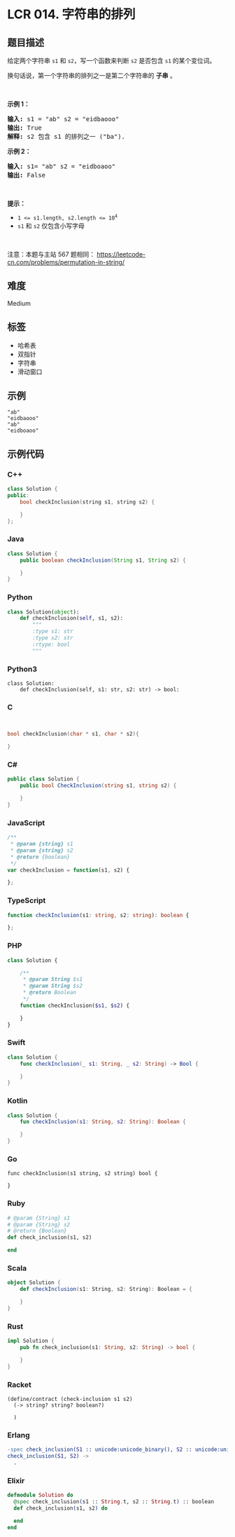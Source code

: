 # LCR 014. 字符串的排列

## 题目描述

<p>给定两个字符串&nbsp;<code>s1</code>&nbsp;和&nbsp;<code>s2</code>，写一个函数来判断 <code>s2</code> 是否包含 <code>s1</code><strong>&nbsp;</strong>的某个变位词。</p>

<p>换句话说，第一个字符串的排列之一是第二个字符串的 <strong>子串</strong> 。</p>

<p>&nbsp;</p>

<p><strong>示例 1：</strong></p>

<pre>
<strong>输入: </strong>s1 = &quot;ab&quot; s2 = &quot;eidbaooo&quot;
<strong>输出: </strong>True
<strong>解释:</strong> s2 包含 s1 的排列之一 (&quot;ba&quot;).
</pre>

<p><strong>示例 2：</strong></p>

<pre>
<strong>输入: </strong>s1= &quot;ab&quot; s2 = &quot;eidboaoo&quot;
<strong>输出:</strong> False
</pre>

<p>&nbsp;</p>

<p><strong>提示：</strong></p>

<ul>
	<li><code>1 &lt;= s1.length, s2.length &lt;= 10<sup>4</sup></code></li>
	<li><code>s1</code> 和 <code>s2</code> 仅包含小写字母</li>
</ul>

<p>&nbsp;</p>

<p><meta charset="UTF-8" />注意：本题与主站 567&nbsp;题相同：&nbsp;<a href="https://leetcode-cn.com/problems/permutation-in-string/">https://leetcode-cn.com/problems/permutation-in-string/</a></p>


## 难度

Medium

## 标签

- 哈希表
- 双指针
- 字符串
- 滑动窗口

## 示例

```
"ab"
"eidbaooo"
"ab"
"eidboaoo"
```

## 示例代码

### C++

```cpp
class Solution {
public:
    bool checkInclusion(string s1, string s2) {

    }
};
```

### Java

```java
class Solution {
    public boolean checkInclusion(String s1, String s2) {

    }
}
```

### Python

```python
class Solution(object):
    def checkInclusion(self, s1, s2):
        """
        :type s1: str
        :type s2: str
        :rtype: bool
        """
```

### Python3

```python3
class Solution:
    def checkInclusion(self, s1: str, s2: str) -> bool:
```

### C

```c


bool checkInclusion(char * s1, char * s2){

}
```

### C#

```csharp
public class Solution {
    public bool CheckInclusion(string s1, string s2) {

    }
}
```

### JavaScript

```javascript
/**
 * @param {string} s1
 * @param {string} s2
 * @return {boolean}
 */
var checkInclusion = function(s1, s2) {

};
```

### TypeScript

```typescript
function checkInclusion(s1: string, s2: string): boolean {

};
```

### PHP

```php
class Solution {

    /**
     * @param String $s1
     * @param String $s2
     * @return Boolean
     */
    function checkInclusion($s1, $s2) {

    }
}
```

### Swift

```swift
class Solution {
    func checkInclusion(_ s1: String, _ s2: String) -> Bool {

    }
}
```

### Kotlin

```kotlin
class Solution {
    fun checkInclusion(s1: String, s2: String): Boolean {

    }
}
```

### Go

```golang
func checkInclusion(s1 string, s2 string) bool {

}
```

### Ruby

```ruby
# @param {String} s1
# @param {String} s2
# @return {Boolean}
def check_inclusion(s1, s2)

end
```

### Scala

```scala
object Solution {
    def checkInclusion(s1: String, s2: String): Boolean = {

    }
}
```

### Rust

```rust
impl Solution {
    pub fn check_inclusion(s1: String, s2: String) -> bool {

    }
}
```

### Racket

```racket
(define/contract (check-inclusion s1 s2)
  (-> string? string? boolean?)

  )
```

### Erlang

```erlang
-spec check_inclusion(S1 :: unicode:unicode_binary(), S2 :: unicode:unicode_binary()) -> boolean().
check_inclusion(S1, S2) ->
  .
```

### Elixir

```elixir
defmodule Solution do
  @spec check_inclusion(s1 :: String.t, s2 :: String.t) :: boolean
  def check_inclusion(s1, s2) do

  end
end
```

